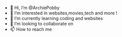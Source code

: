 - 👋 Hi, I’m @ArchiePobby
- 👀 I’m interested in websites,movies,tech and more !
- 🌱 I’m currently learning coding and websites
- 💞️ I’m looking to collaborate on 
- 📫 How to reach me 

<!---
ArchiePobby/ArchiePobby is a ✨ special ✨ repository because its `README.md` (this file) appears on your GitHub profile.
You can click the Preview link to take a look at your changes.
--->
